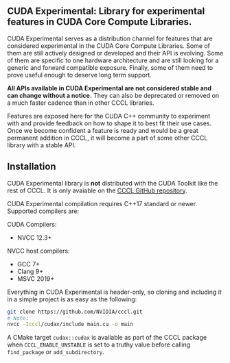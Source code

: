 ## CUDA Experimental: Library for experimental features in CUDA Core Compute Libraries.
CUDA Experimental serves as a distribution channel for features that are considered experimental in the CUDA Core Compute Libraries.
Some of them are still actively designed or developed and their API is evolving.
Some of them are specific to one hardware architecture and are still looking for a generic and forward compatible exposure.
Finally, some of them need to prove useful enough to deserve long term support.

**All APIs available in CUDA Experimental are not considered stable and can change without a notice.** They can also be deprecated or removed on a much faster cadence than in other CCCL libraries.

Features are exposed here for the CUDA C++ community to experiment with and provide feedback on how to shape it to best fit their use cases.
Once we become confident a feature is ready and would be a great permanent addition in CCCL, it will become a part of some other CCCL library with a stable API.

## Installation
CUDA Experimental library is **not** distributed with the CUDA Toolkit like the rest of CCCL. It is only avaiable on the [CCCL GitHub repository](https://github.com/NVIDIA/cccl).

CUDA Experimental compilation requires C++17 standard or newer. Supported compilers are:

CUDA Compilers:
- NVCC 12.3+

NVCC host compilers:
- GCC 7+
- Clang 9+
- MSVC 2019+

Everything in CUDA Experimental is header-only, so cloning and including it in a simple project is as easy as the following:
```bash
git clone https://github.com/NVIDIA/cccl.git
# Note:
nvcc -Icccl/cudax/include main.cu -o main
```

A CMake target `cudax::cudax` is available as part of the CCCL package when `CCCL_ENABLE_UNSTABLE` is set to a truthy value before calling `find_package` or `add_subdirectory`.
